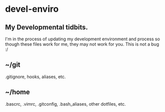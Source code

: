 # devel-enviro
## My Developmental tidbits.
I'm in the process of updating my development environment and process so
though these files work for me, they may not work for you. This is not a
bug :/

## ~/git
.gitignore, hooks, aliases, etc.

## ~/home
.bascrc, .vimrc, .gitconfig, .bash_aliases, other dotfiles, etc.


